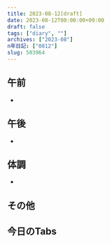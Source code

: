 ```yaml
---
title: 2023-08-12[draft]
date: 2023-08-12T00:00:00+09:00
draft: false
tags: ["diary", ""]
archives: ["2023-08"]
n年日記: ["0812"]
slug: 503964
---
```

## 午前
- 
## 午後
- 
## 体調
- 
## その他
## 今日のTabs